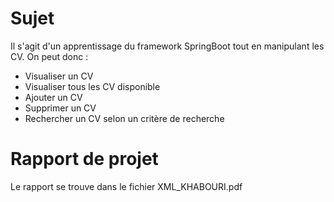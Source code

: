# Sujet

Il s'agit d'un apprentissage du framework SpringBoot tout en manipulant les CV. On peut donc :
- Visualiser un CV 
- Visualiser tous les CV disponible
- Ajouter un CV
- Supprimer un CV
- Rechercher un CV selon un critère de recherche

# Rapport de projet 

Le rapport se trouve dans le fichier XML_KHABOURI.pdf
